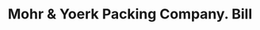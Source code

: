 ---
doi: 10.7916/D8QJ8V9G
date_other: '1900'
date_other_textual: '1900'
form: printed ephemera
genre:
- Invoices
name:
- Mohr & Yoerk Packing Company
object_in_context_url: https://biggert.cul.columbia.edu/items/view/ave_biggert_00014
subject_hierarchical_geographic:
- Sacramento, California, United States
subject_name:
- Mohr & Yoerk Packing Company
title: Mohr & Yoerk Packing Company. Bill
sort_title: Mohr & Yoerk Packing Company. Bill
call_number: ave_biggert_00014
coordinates:
- 38.55555555555555,-121.46888888888888
pid: ave_biggert_00014
identifiers: ave_biggert_00014
permalink: /biggert/ave_biggert_00014/
layout: iiif-image-page
---